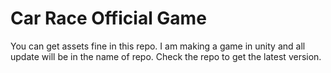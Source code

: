 # Car Race Official Game

You can get assets fine in this repo. I am making a game in unity and all update will be in the name of repo. Check the repo to get the latest version.
